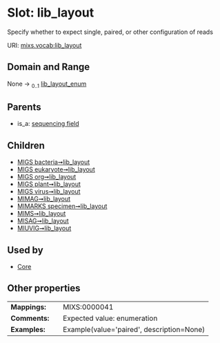 
# Slot: lib_layout


Specify whether to expect single, paired, or other configuration of reads

URI: [mixs.vocab:lib_layout](https://w3id.org/mixs/vocab/lib_layout)


## Domain and Range

None &#8594;  <sub>0..1</sub> [lib_layout_enum](lib_layout_enum.md)

## Parents

 *  is_a: [sequencing field](sequencing_field.md)

## Children

 *  [MIGS bacteria➞lib_layout](MIGS_bacteria_lib_layout.md)
 *  [MIGS eukaryote➞lib_layout](MIGS_eukaryote_lib_layout.md)
 *  [MIGS org➞lib_layout](MIGS_org_lib_layout.md)
 *  [MIGS plant➞lib_layout](MIGS_plant_lib_layout.md)
 *  [MIGS virus➞lib_layout](MIGS_virus_lib_layout.md)
 *  [MIMAG➞lib_layout](MIMAG_lib_layout.md)
 *  [MIMARKS specimen➞lib_layout](MIMARKS_specimen_lib_layout.md)
 *  [MIMS➞lib_layout](MIMS_lib_layout.md)
 *  [MISAG➞lib_layout](MISAG_lib_layout.md)
 *  [MIUVIG➞lib_layout](MIUVIG_lib_layout.md)

## Used by

 * [Core](Core.md)

## Other properties

|  |  |  |
| --- | --- | --- |
| **Mappings:** | | MIXS:0000041 |
| **Comments:** | | Expected value: enumeration |
| **Examples:** | | Example(value='paired', description=None) |

